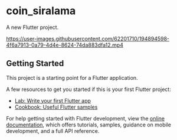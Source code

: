 # coin_siralama

A new Flutter project.



https://user-images.githubusercontent.com/62201710/194894598-4f6a7913-0a79-4d4e-8624-74da883dfa12.mp4



## Getting Started

This project is a starting point for a Flutter application.

A few resources to get you started if this is your first Flutter project:

- [Lab: Write your first Flutter app](https://docs.flutter.dev/get-started/codelab)
- [Cookbook: Useful Flutter samples](https://docs.flutter.dev/cookbook)

For help getting started with Flutter development, view the
[online documentation](https://docs.flutter.dev/), which offers tutorials,
samples, guidance on mobile development, and a full API reference.
